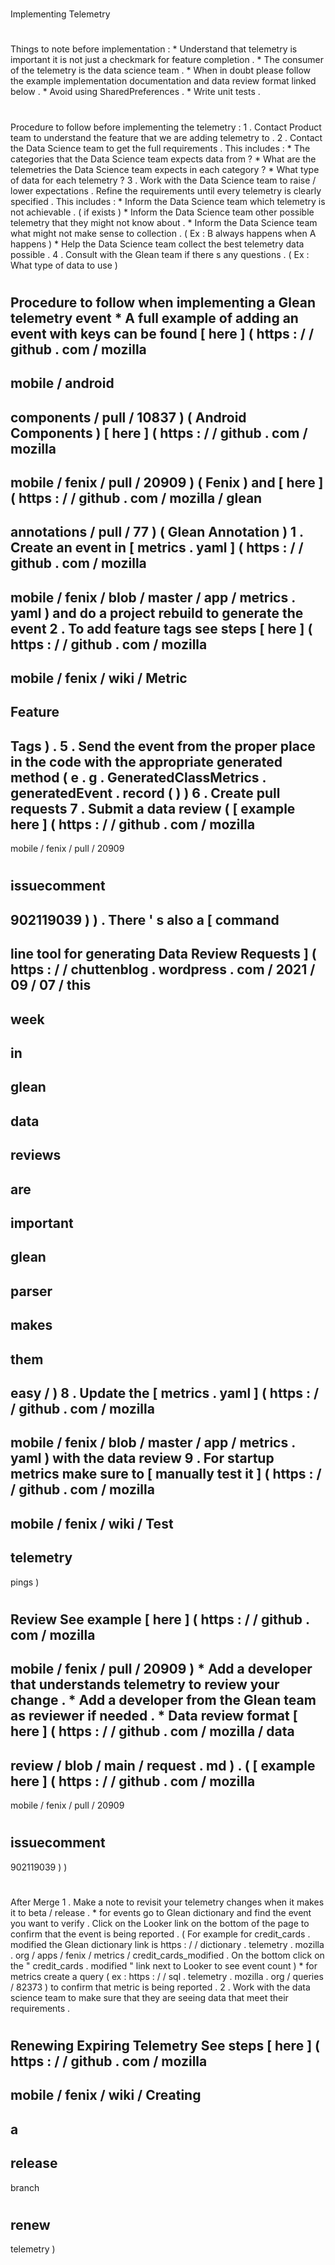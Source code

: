 #
Implementing
Telemetry
#
#
Things
to
note
before
implementation
:
*
Understand
that
telemetry
is
important
it
is
not
just
a
checkmark
for
feature
completion
.
*
The
consumer
of
the
telemetry
is
the
data
science
team
.
*
When
in
doubt
please
follow
the
example
implementation
documentation
and
data
review
format
linked
below
.
*
Avoid
using
SharedPreferences
.
*
Write
unit
tests
.
#
#
Procedure
to
follow
before
implementing
the
telemetry
:
1
.
Contact
Product
team
to
understand
the
feature
that
we
are
adding
telemetry
to
.
2
.
Contact
the
Data
Science
team
to
get
the
full
requirements
.
This
includes
:
*
The
categories
that
the
Data
Science
team
expects
data
from
?
*
What
are
the
telemetries
the
Data
Science
team
expects
in
each
category
?
*
What
type
of
data
for
each
telemetry
?
3
.
Work
with
the
Data
Science
team
to
raise
/
lower
expectations
.
Refine
the
requirements
until
every
telemetry
is
clearly
specified
.
This
includes
:
*
Inform
the
Data
Science
team
which
telemetry
is
not
achievable
.
(
if
exists
)
*
Inform
the
Data
Science
team
other
possible
telemetry
that
they
might
not
know
about
.
*
Inform
the
Data
Science
team
what
might
not
make
sense
to
collection
.
(
Ex
:
B
always
happens
when
A
happens
)
*
Help
the
Data
Science
team
collect
the
best
telemetry
data
possible
.
4
.
Consult
with
the
Glean
team
if
there
s
any
questions
.
(
Ex
:
What
type
of
data
to
use
)
#
#
Procedure
to
follow
when
implementing
a
Glean
telemetry
event
*
A
full
example
of
adding
an
event
with
keys
can
be
found
[
here
]
(
https
:
/
/
github
.
com
/
mozilla
-
mobile
/
android
-
components
/
pull
/
10837
)
(
Android
Components
)
[
here
]
(
https
:
/
/
github
.
com
/
mozilla
-
mobile
/
fenix
/
pull
/
20909
)
(
Fenix
)
and
[
here
]
(
https
:
/
/
github
.
com
/
mozilla
/
glean
-
annotations
/
pull
/
77
)
(
Glean
Annotation
)
1
.
Create
an
event
in
[
metrics
.
yaml
]
(
https
:
/
/
github
.
com
/
mozilla
-
mobile
/
fenix
/
blob
/
master
/
app
/
metrics
.
yaml
)
and
do
a
project
rebuild
to
generate
the
event
2
.
To
add
feature
tags
see
steps
[
here
]
(
https
:
/
/
github
.
com
/
mozilla
-
mobile
/
fenix
/
wiki
/
Metric
-
Feature
-
Tags
)
.
5
.
Send
the
event
from
the
proper
place
in
the
code
with
the
appropriate
generated
method
(
e
.
g
.
GeneratedClassMetrics
.
generatedEvent
.
record
(
)
)
6
.
Create
pull
requests
7
.
Submit
a
data
review
(
[
example
here
]
(
https
:
/
/
github
.
com
/
mozilla
-
mobile
/
fenix
/
pull
/
20909
#
issuecomment
-
902119039
)
)
.
There
'
s
also
a
[
command
-
line
tool
for
generating
Data
Review
Requests
]
(
https
:
/
/
chuttenblog
.
wordpress
.
com
/
2021
/
09
/
07
/
this
-
week
-
in
-
glean
-
data
-
reviews
-
are
-
important
-
glean
-
parser
-
makes
-
them
-
easy
/
)
8
.
Update
the
[
metrics
.
yaml
]
(
https
:
/
/
github
.
com
/
mozilla
-
mobile
/
fenix
/
blob
/
master
/
app
/
metrics
.
yaml
)
with
the
data
review
9
.
For
startup
metrics
make
sure
to
[
manually
test
it
]
(
https
:
/
/
github
.
com
/
mozilla
-
mobile
/
fenix
/
wiki
/
Test
-
telemetry
-
pings
)
#
#
Review
See
example
[
here
]
(
https
:
/
/
github
.
com
/
mozilla
-
mobile
/
fenix
/
pull
/
20909
)
*
Add
a
developer
that
understands
telemetry
to
review
your
change
.
*
Add
a
developer
from
the
Glean
team
as
reviewer
if
needed
.
*
Data
review
format
[
here
]
(
https
:
/
/
github
.
com
/
mozilla
/
data
-
review
/
blob
/
main
/
request
.
md
)
.
(
[
example
here
]
(
https
:
/
/
github
.
com
/
mozilla
-
mobile
/
fenix
/
pull
/
20909
#
issuecomment
-
902119039
)
)
#
#
After
Merge
1
.
Make
a
note
to
revisit
your
telemetry
changes
when
it
makes
it
to
beta
/
release
.
*
for
events
go
to
Glean
dictionary
and
find
the
event
you
want
to
verify
.
Click
on
the
Looker
link
on
the
bottom
of
the
page
to
confirm
that
the
event
is
being
reported
.
(
For
example
for
credit_cards
.
modified
the
Glean
dictionary
link
is
https
:
/
/
dictionary
.
telemetry
.
mozilla
.
org
/
apps
/
fenix
/
metrics
/
credit_cards_modified
.
On
the
bottom
click
on
the
"
credit_cards
.
modified
"
link
next
to
Looker
to
see
event
count
)
*
for
metrics
create
a
query
(
ex
:
https
:
/
/
sql
.
telemetry
.
mozilla
.
org
/
queries
/
82373
)
to
confirm
that
metric
is
being
reported
.
2
.
Work
with
the
data
science
team
to
make
sure
that
they
are
seeing
data
that
meet
their
requirements
.
#
#
Renewing
Expiring
Telemetry
See
steps
[
here
]
(
https
:
/
/
github
.
com
/
mozilla
-
mobile
/
fenix
/
wiki
/
Creating
-
a
-
release
-
branch
#
renew
-
telemetry
)
